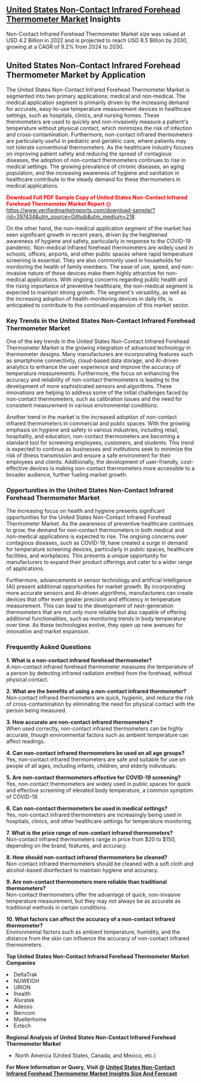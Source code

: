 <h2><a href="https://www.verifiedmarketreports.com/download-sample/?rid=397434&amp;utm_source=Github&amp;utm_medium=218" target="_blank">United States Non-Contact Infrared Forehead Thermometer Market</a> Insights</h2><p>Non-Contact Infrared Forehead Thermometer Market size was valued at USD 4.2 Billion in 2022 and is projected to reach USD 8.5 Billion by 2030, growing at a CAGR of 9.2% from 2024 to 2030.</p><p> <h2>United States Non-Contact Infrared Forehead Thermometer Market by Application</h2> <p>The United States Non-Contact Infrared Forehead Thermometer Market is segmented into two primary applications: medical and non-medical. The medical application segment is primarily driven by the increasing demand for accurate, easy-to-use temperature measurement devices in healthcare settings, such as hospitals, clinics, and nursing homes. These thermometers are used to quickly and non-invasively measure a patient's temperature without physical contact, which minimizes the risk of infection and cross-contamination. Furthermore, non-contact infrared thermometers are particularly useful in pediatric and geriatric care, where patients may not tolerate conventional thermometers. As the healthcare industry focuses on improving patient safety and reducing the spread of contagious diseases, the adoption of non-contact thermometers continues to rise in medical settings. The growing prevalence of chronic diseases, an aging population, and the increasing awareness of hygiene and sanitation in healthcare contribute to the steady demand for these thermometers in medical applications.</p> <p><p><span class=""><span style="color: #ff0000;"><strong>Download Full PDF Sample Copy of United States Non-Contact Infrared Forehead Thermometer Market Report</strong> @ </span><a href="https://www.verifiedmarketreports.com/download-sample/?rid=397434&amp;utm_source=Github&amp;utm_medium=218" target="_blank">https://www.verifiedmarketreports.com/download-sample/?rid=397434&amp;utm_source=Github&amp;utm_medium=218</a></span></p></p> <p>On the other hand, the non-medical application segment of the market has seen significant growth in recent years, driven by the heightened awareness of hygiene and safety, particularly in response to the COVID-19 pandemic. Non-medical infrared forehead thermometers are widely used in schools, offices, airports, and other public spaces where rapid temperature screening is essential. They are also commonly used in households for monitoring the health of family members. The ease of use, speed, and non-invasive nature of these devices make them highly attractive for non-medical applications. With ongoing concerns regarding public health and the rising importance of preventive healthcare, the non-medical segment is expected to maintain strong growth. The segment's versatility, as well as the increasing adoption of health-monitoring devices in daily life, is anticipated to contribute to the continued expansion of this market sector.</p> <h3>Key Trends in the United States Non-Contact Infrared Forehead Thermometer Market</h3> <p>One of the key trends in the United States Non-Contact Infrared Forehead Thermometer Market is the growing integration of advanced technology in thermometer designs. Many manufacturers are incorporating features such as smartphone connectivity, cloud-based data storage, and AI-driven analytics to enhance the user experience and improve the accuracy of temperature measurements. Furthermore, the focus on enhancing the accuracy and reliability of non-contact thermometers is leading to the development of more sophisticated sensors and algorithms. These innovations are helping to address some of the initial challenges faced by non-contact thermometers, such as calibration issues and the need for consistent measurement in various environmental conditions.</p> <p>Another trend in the market is the increased adoption of non-contact infrared thermometers in commercial and public spaces. With the growing emphasis on hygiene and safety in various industries, including retail, hospitality, and education, non-contact thermometers are becoming a standard tool for screening employees, customers, and students. This trend is expected to continue as businesses and institutions seek to minimize the risk of illness transmission and ensure a safe environment for their employees and clients. Additionally, the development of user-friendly, cost-effective devices is making non-contact thermometers more accessible to a broader audience, further fueling market growth.</p> <h3>Opportunities in the United States Non-Contact Infrared Forehead Thermometer Market</h3> <p>The increasing focus on health and hygiene presents significant opportunities for the United States Non-Contact Infrared Forehead Thermometer Market. As the awareness of preventive healthcare continues to grow, the demand for non-contact thermometers in both medical and non-medical applications is expected to rise. The ongoing concerns over contagious diseases, such as COVID-19, have created a surge in demand for temperature screening devices, particularly in public spaces, healthcare facilities, and workplaces. This presents a unique opportunity for manufacturers to expand their product offerings and cater to a wider range of applications.</p> <p>Furthermore, advancements in sensor technology and artificial intelligence (AI) present additional opportunities for market growth. By incorporating more accurate sensors and AI-driven algorithms, manufacturers can create devices that offer even greater precision and efficiency in temperature measurement. This can lead to the development of next-generation thermometers that are not only more reliable but also capable of offering additional functionalities, such as monitoring trends in body temperature over time. As these technologies evolve, they open up new avenues for innovation and market expansion.</p> <h3>Frequently Asked Questions</h3> <p><strong>1. What is a non-contact infrared forehead thermometer?</strong><br> A non-contact infrared forehead thermometer measures the temperature of a person by detecting infrared radiation emitted from the forehead, without physical contact.</p> <p><strong>2. What are the benefits of using a non-contact infrared thermometer?</strong><br> Non-contact infrared thermometers are quick, hygienic, and reduce the risk of cross-contamination by eliminating the need for physical contact with the person being measured.</p> <p><strong>3. How accurate are non-contact infrared thermometers?</strong><br> When used correctly, non-contact infrared thermometers can be highly accurate, though environmental factors such as ambient temperature can affect readings.</p> <p><strong>4. Can non-contact infrared thermometers be used on all age groups?</strong><br> Yes, non-contact infrared thermometers are safe and suitable for use on people of all ages, including infants, children, and elderly individuals.</p> <p><strong>5. Are non-contact thermometers effective for COVID-19 screening?</strong><br> Yes, non-contact thermometers are widely used in public spaces for quick and effective screening of elevated body temperature, a common symptom of COVID-19.</p> <p><strong>6. Can non-contact thermometers be used in medical settings?</strong><br> Yes, non-contact infrared thermometers are increasingly being used in hospitals, clinics, and other healthcare settings for temperature monitoring.</p> <p><strong>7. What is the price range of non-contact infrared thermometers?</strong><br> Non-contact infrared thermometers range in price from $20 to $150, depending on the brand, features, and accuracy.</p> <p><strong>8. How should non-contact infrared thermometers be cleaned?</strong><br> Non-contact infrared thermometers should be cleaned with a soft cloth and alcohol-based disinfectant to maintain hygiene and accuracy.</p> <p><strong>9. Are non-contact thermometers more reliable than traditional thermometers?</strong><br> Non-contact thermometers offer the advantage of quick, non-invasive temperature measurement, but they may not always be as accurate as traditional methods in certain conditions.</p> <p><strong>10. What factors can affect the accuracy of a non-contact infrared thermometer?</strong><br> Environmental factors such as ambient temperature, humidity, and the distance from the skin can influence the accuracy of non-contact infrared thermometers.</p> </p><p><strong>Top United States Non-Contact Infrared Forehead Thermometer Market Companies</strong></p><div data-test-id=""><p><li>DeltaTrak</li><li> NUWEIGH</li><li> URION</li><li> Ihealth</li><li> Aluratek</li><li> Adesso</li><li> Berrcom</li><li> Muellerhome</li><li> Extech</li></p><div><strong>Regional Analysis of&nbsp;United States Non-Contact Infrared Forehead Thermometer Market</strong></div><ul><li dir="ltr"><p dir="ltr">North America&nbsp;(United States, Canada, and Mexico, etc.)</p></li></ul><p><strong>For More Information or Query, Visit @&nbsp;</strong><strong><a href="https://www.verifiedmarketreports.com/product/non-contact-infrared-forehead-thermometer-market/?utm_source=Github&amp;utm_medium=218" target="_blank">United States Non-Contact Infrared Forehead Thermometer Market Insights Size And Forecast</a></strong></p></div>
